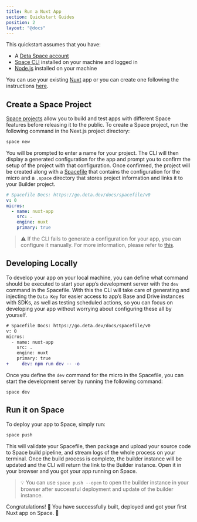 ```yaml
---
title: Run a Nuxt App
section: Quickstart Guides
position: 2
layout: "@docs"
---
```


This quickstart assumes that you have:

- A [Deta Space account](https://deta.space/signup)
- [Space CLI](https://deta.space/docs/en/basics/cli) installed on your machine and logged in
- [Node.js](https://nodejs.org) installed on your machine

You can use your existing [Nuxt](https://nuxt.com/) app or you can create one following the instructions [here](https://nuxt.com/docs/getting-started/installation#new-project).

## Create a Space Project

[Space projects](https://deta.space/docs/en/basics/projects) allow you to build and test apps with different Space features before releasing it to the public. To create a Space project, run the following command in the Next.js project directory:

```bash
space new
```

You will be prompted to enter a name for your project. The CLI will then display a generated configuration for the app and prompt you to confirm the setup of the project with that configuration. Once confirmed, the project will be created along with a [Spacefile](https://deta.space/docs/en/reference/spacefile) that contains the configuration for the micro and a `.space` directory that stores project information and links it to your Builder project.

```yaml
# Spacefile Docs: https://go.deta.dev/docs/spacefile/v0
v: 0
micros:
  - name: nuxt-app
    src: .
    engine: nuxt
    primary: true
```

> ⚠️ If the CLI fails to generate a configuration for your app, you can configure it manually. For more information, please refer to [this](https://deta.space/docs/en/reference/spacefile).

## Developing Locally

To develop your app on your local machine, you can define what command should be executed to start your app’s development server with the `dev` command in the Spacefile. With this the CLI will take care of generating and injecting the `Data Key` for easier access to app’s Base and Drive instances with SDKs, as well as testing scheduled actions, so you can focus on developing your app without worrying about configuring these all by yourself.

```diff
# Spacefile Docs: https://go.deta.dev/docs/spacefile/v0
v: 0
micros:
  - name: nuxt-app
    src: .
    engine: nuxt
    primary: true
+	  dev: npm run dev -- -o
```

Once you define the `dev` command for the micro in the Spacefile, you can start the development server by running the following command:

```
space dev
```

## Run it on Space

To deploy your app to Space, simply run:

```diff
space push
```

This will validate your Spacefile, then package and upload your source code to Space build pipeline, and stream logs of the whole process on your terminal. Once the build process is complete, the builder instance will be updated and the CLI will return the link to the Builder instance. Open it in your browser and you got your app running on Space.

> 💡 You can use `space push --open` to open the builder instance in your browser after successful deployment and update of the builder instance.

Congratulations! 🎉 You have successfully built, deployed and got your first Nuxt app on Space. 🚀